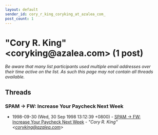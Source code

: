 ```yaml
---
layout: default
sender_id: cory_r_king_coryking_at_azalea_com_
post_count: 1
---
```


# "Cory R. King" <coryking<span>@</span>azalea.com> (1 post)

_Be aware that many list participants used multiple email addresses over their time active on the list. As such this page may not contain all threads available._

## Threads

### SPAM -> FW: Increase Your Paycheck Next Week
+ 1998-09-30 (Wed, 30 Sep 1998 13:12:39 +0800) - [SPAM -> FW: Increase Your Paycheck Next Week](/archive/1998/09/cb127bf5213f6ee5eafb31ccae9618ba507c07492135cdfc168e1024457e3520) - _"Cory R. King" \<coryking@azalea.com\>_

